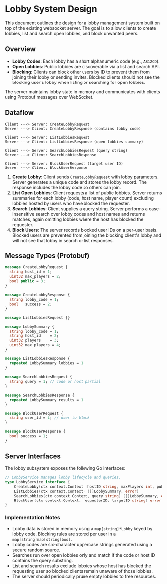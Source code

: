 # Lobby System Design

This document outlines the design for a lobby management system built on top of
the existing websocket server. The goal is to allow clients to create lobbies,
list and search open lobbies, and block unwanted peers.

## Overview

- **Lobby Codes**: Each lobby has a short alphanumeric code (e.g., `AB12CD`).
- **Open Lobbies**: Public lobbies are discoverable via a list and search API.
- **Blocking**: Clients can block other users by ID to prevent them from joining
  their lobby or sending invites. Blocked clients should not see the blocking
  user's lobby when listing or searching for open lobbies.

The server maintains lobby state in memory and communicates with clients using
Protobuf messages over WebSocket.

## Dataflow

```
Client ---> Server: CreateLobbyRequest
Server ---> Client: CreateLobbyResponse (contains lobby code)

Client ---> Server: ListLobbiesRequest
Server ---> Client: ListLobbiesResponse (open lobbies summary)

Client ---> Server: SearchLobbiesRequest (query string)
Server ---> Client: SearchLobbiesResponse

Client ---> Server: BlockUserRequest (target user ID)
Server ---> Client: BlockUserResponse
```

1. **Create Lobby**: Client sends `CreateLobbyRequest` with lobby parameters.
   Server generates a unique code and stores the lobby record. The response
   includes the lobby code so others can join.
2. **List Open Lobbies**: Client requests a list of public lobbies. Server
   returns summaries for each lobby (code, host name, player count) excluding
   lobbies hosted by users who have blocked the requester.
3. **Search Lobbies**: Client supplies a query string. Server performs a
   case-insensitive search over lobby codes and host names and returns matches,
   again omitting lobbies where the host has blocked the requester.
4. **Block Users**: The server records blocked user IDs on a per-user basis.
   Blocked users are prevented from joining the blocking client's lobby and will
   not see that lobby in search or list responses.

## Message Types (Protobuf)

```protobuf
message CreateLobbyRequest {
  string host_id = 1;
  uint32 max_players = 2;
  bool public = 3;
}

message CreateLobbyResponse {
  string lobby_code = 1;
  bool   success = 2;
}

message ListLobbiesRequest {}

message LobbySummary {
  string lobby_code = 1;
  string host_id    = 2;
  uint32 players    = 3;
  uint32 max_players = 4;
}

message ListLobbiesResponse {
  repeated LobbySummary lobbies = 1;
}

message SearchLobbiesRequest {
  string query = 1; // code or host partial
}

message SearchLobbiesResponse {
  repeated LobbySummary results = 1;
}

message BlockUserRequest {
  string user_id = 1; // user to block
}

message BlockUserResponse {
  bool success = 1;
}
```

## Server Interfaces

The lobby subsystem exposes the following Go interfaces:

```go
// LobbyService manages lobby lifecycle and queries.
type LobbyService interface {
    CreateLobby(ctx context.Context, hostID string, maxPlayers int, public bool) (string, error)
    ListLobbies(ctx context.Context) ([]LobbySummary, error)
    SearchLobbies(ctx context.Context, query string) ([]LobbySummary, error)
    BlockUser(ctx context.Context, requesterID, targetID string) error
}
```

### Implementation Notes

- Lobby data is stored in memory using a `map[string]*Lobby` keyed by lobby
  code. Blocking rules are stored per user in a `map[string]map[string]bool`.
- Lobby codes are six-character uppercase strings generated using a secure
  random source.
- Searches run over open lobbies only and match if the code or host ID contains
  the query substring.
- List and search results exclude lobbies whose host has blocked the requesting
  user so blocked clients remain unaware of those lobbies.
- The server should periodically prune empty lobbies to free resources.

